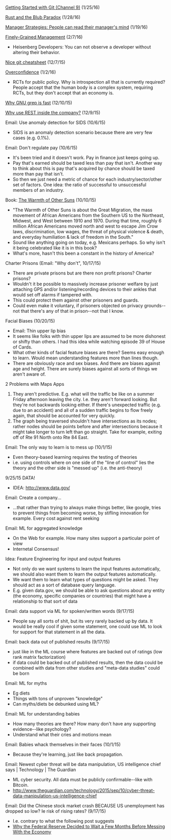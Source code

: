 [Getting Started with Git (Channel 9)](https://www.reddit.com/r/programming/comments/42n0s6/getting_started_with_git_channel_9/) (1/25/16)

[Rust and the Blub Paradox](http://www.jonathanturner.org/2016/01/rust-and-blub-paradox.html) (1/28/16)

[Manager Strategies: People can read their manager's mind](http://yosefk.com/blog/people-can-read-their-managers-mind.html) (1/19/16)

[Finely-Grained Management](http://mikehadlow.blogspot.cl/2014/06/heisenberg-developers.html) (2/7/16)
* Heisenberg Developers: You can not observe a developer without altering their behavior.

[Nice git cheatsheet](http://luisbg.blogalia.com//historias/76017) (12/7/15)

[Overconfidence](http://econlog.econlib.org/archives/2015/11/ram_on_overconf.html) (1/2/16)
* RCTs for public policy. Why is introspection all that is currently required?  People accept that the human body is a complex system, requiring RCTs, but they don't accept that an economy is.

[Why GNU grep is fast](https://lists.freebsd.org/pipermail/freebsd-current/2010-August/019310.html) (12/10/15)

[Why use REST inside the company?](https://medium.com/@_reneweb_/why-rest-is-important-even-for-your-internal-api-ab08a40d01d3) (12/9/15)

Email: Use anomaly detection for SIDS (10/6/15)
* SIDS is an anomaly detection scenario because there are very few cases (e.g. 0.1%).

Email: Don't regulate pay (10/6/15)
* It's been tried and it doesn't work.  Pay in finance just keeps going up.
* Pay that's earned should be taxed less than pay that isn't.  Another way to think about this is pay that's acquired by chance should be taxed more than pay that isn't.
* So then we just need a metric of chance for each industry/sector/other set of factors.  One idea: the ratio of successful to unsuccessful members of an industry.

Book: [The Warmth of Other Suns](http://kottke.org/15/10/the-warmth-of-other-suns) (10/10/15)
* "The Warmth of Other Suns is about the Great Migration, the mass movement of African Americans from the Southern US to the Northeast, Midwest, and West between 1910 and 1970. During that time, roughly 6 million African Americans moved north and west to escape Jim Crow laws, discrimination, low wages, the threat of physical violence & death, and everyday humiliation & lack of freedom in the South."
* Sound like anything going on today, e.g. Mexicans perhaps.  So why isn't it being celebrated like it is in this book?
* What's more, hasn't this been a constant in the history of America?

Charter Prisons (Email: "Why don't", 10/17/15)
* There are private prisons but are there non profit prisons?  Charter prisons?
* Wouldn't it be possible to massively increase prisoner welfare by just attaching GPS and/or listening/recording devices to their ankles that would set off alarms if tampered with.
* This could protect them against other prisoners and guards.
* Could even make it voluntary, if prisoners objected on privacy grounds--not that there's any of that in prison--not that I know.

Facial Biases (10/20/15)
* Email: Thin upper lip bias
* It seems like folks with thin upper lips are assumed to be more dishonest or shifty than others.  I had this idea while watching episode 39 of House of Cards.
* What other kinds of facial feature biases are there?  Seems easy enough to learn.  Would mean understanding features more than lines though.
* There are obviously race and sex biases.  And there are biases against age and height.  There are surely biases against all sorts of things we aren't aware of.

2 Problems with Maps Apps
  1. They aren't predictive.  E.g. what will the traffic be like on a summer Friday afternoon leaving the city.  I.e. they aren't forward looking.  But they're not backwards looking either.  If there's unexpected traffic (e.g. due to an accident) and all of a sudden traffic begins to flow freely again, that should be accounted for very quickly.
  2. The graph being traversed shouldn't have intersections as its nodes; rather nodes should be points before and after intersections because it might take longer to turn left than go straight.  Take for example, exiting off of Rte 91 North onto Rte 84 East.

Email: The only way to learn is to mess up (10/1/15)
* Even theory-based learning requires the testing of theories
* i.e. using controls where on one side of the "line of control" lies the theory and the other side is "messed up" (i.e. the anti-theory)

9/25/15
DATA!
* IDEA: http://www.data.gov/

Email: Create a company...
* ...that rather than trying to always make things better, like google, tries to prevent things from becoming worse, by stifling innovation for example.  Every cost against rent seeking

Email: ML for aggregated knowledge
* On the Web for example. How many sites support a particular point of view
* Internetal Consensus!

Idea: Feature Engineering for input and output features
* Not only do we want systems to learn the input features automatically, we should also want them to learn the output features automatically.
* We want them to learn what types of questions might be asked.  They should act as a sort of database query language.
* E.g. given data.gov, we should be able to ask questions about any entity (the economy, specific companies or countries) that might have a relationship to that sort of data

Email: data support via ML for spoken/written words (9/17/15)
* People say all sorts of shit, but its very rarely backed up by data.  It would be really cool if given some statement, one could use ML to look for support for that statement in all the data.

Email: back data out of published results (9/17/15)
* just like in the ML course where features are backed out of ratings (low rank matrix factorization)
* if data could be backed out of published results, then the data could be combined with data from other studies and "meta-data studies" could be born

Email: ML for myths
* Eg diets
* Things with tons of unproven "knowledge"
* Can myths/diets be debunked using ML?

Email: ML for understanding babies
* How many theories are there?  How many don't have any supporting evidence--like psychology?
* Understand what their cries and motions mean

Email: Babies whack themselves in their faces (10/1/15)
* Because they're learning, just like back propagation.

Email: Newest cyber threat will be data manipulation, US intelligence chief says | Technology | The Guardian
* ML cyber security. All data must be publicly confirmable--like with Bitcoin.
* http://www.theguardian.com/technology/2015/sep/10/cyber-threat-data-manipulation-us-intelligence-chief

Email: Did the Chinese stock market crash BECAUSE US unemployment has dropped so low? Ie risk of rising rates? (9/17/15)
* I.e. contrary to what the following post suggests
* [Why the Federal Reserve Decided to Wait a Few Months Before Messing With the Economy](http://www.slate.com/blogs/moneybox/2015/09/17/federal_reserve_september_decision_janet_yellen_decides_not_to_mess_with.html)